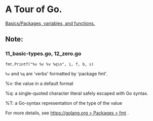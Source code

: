 # A Tour of Go.

[Basics/Packages, variables, and functions.](https://go-tour-jp.appspot.com/basics/1)


## Note:

### 11_basic-types.go, 12_zero.go

`fmt.Printf("%v %v %v %q\n", i, f, b, s)`

`%v` and `%q` are 'verbs' formatted by 'package fmt'.

%v: the value in a default format

%q: a single-quoted character literal safely escaped with Go syntax.

%T: a Go-syntax representation of the type of the value

For more details, see [https://golang.org > Packages > fmt](https://golang.org/pkg/fmt/) .
